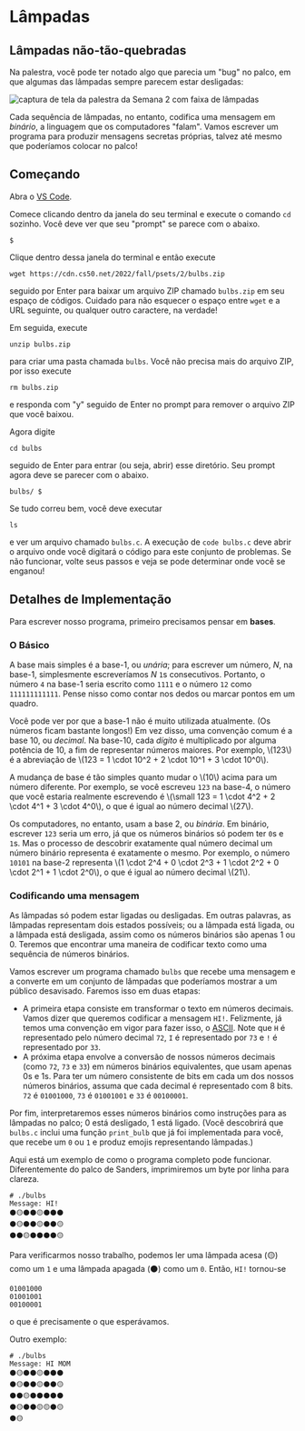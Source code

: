 Lâmpadas
========

Lâmpadas não-tão-quebradas
---------------------------

Na palestra, você pode ter notado algo que parecia um "bug" no palco, em que algumas das lâmpadas sempre parecem estar desligadas:

![captura de tela da palestra da Semana 2 com faixa de lâmpadas](binary_bulbs.jpg)

Cada sequência de lâmpadas, no entanto, codifica uma mensagem em _binário_, a linguagem que os computadores "falam". Vamos escrever um programa para produzir mensagens secretas próprias, talvez até mesmo que poderíamos colocar no palco!

Começando
----------

Abra o [VS Code](https://code.cs50.io/).

Comece clicando dentro da janela do seu terminal e execute o comando `cd` sozinho. Você deve ver que seu "prompt" se parece com o abaixo.

    $
    

Clique dentro dessa janela do terminal e então execute

    wget https://cdn.cs50.net/2022/fall/psets/2/bulbs.zip
    

seguido por Enter para baixar um arquivo ZIP chamado `bulbs.zip` em seu espaço de códigos. Cuidado para não esquecer o espaço entre `wget` e a URL seguinte, ou qualquer outro caractere, na verdade!

Em seguida, execute

    unzip bulbs.zip
    

para criar uma pasta chamada `bulbs`. Você não precisa mais do arquivo ZIP, por isso execute

    rm bulbs.zip
    

e responda com "y" seguido de Enter no prompt para remover o arquivo ZIP que você baixou.

Agora digite

    cd bulbs
    

seguido de Enter para entrar (ou seja, abrir) esse diretório. Seu prompt agora deve se parecer com o abaixo.

    bulbs/ $
    

Se tudo correu bem, você deve executar

    ls
    

e ver um arquivo chamado `bulbs.c`. A execução de `code bulbs.c` deve abrir o arquivo onde você digitará o código para este conjunto de problemas. Se não funcionar, volte seus passos e veja se pode determinar onde você se enganou!

Detalhes de Implementação
-------------------------

Para escrever nosso programa, primeiro precisamos pensar em **bases**.

### O Básico

A base mais simples é a base-1, ou _unária_; para escrever um número, _N_, na base-1, simplesmente escreveríamos _N_ `1`s consecutivos. Portanto, o número `4` na base-1 seria escrito como `1111` e o número `12` como `111111111111`. Pense nisso como contar nos dedos ou marcar pontos em um quadro.

Você pode ver por que a base-1 não é muito utilizada atualmente. (Os números ficam bastante longos!) Em vez disso, uma convenção comum é a base 10, ou _decimal_. Na base-10, cada _dígito_ é multiplicado por alguma potência de 10, a fim de representar números maiores. Por exemplo, \\(123\\) é a abreviação de \\(123 =  1 \\cdot 10^2 + 2 \\cdot 10^1 + 3 \\cdot 10^0\\).

A mudança de base é tão simples quanto mudar o \\(10\\) acima para um número diferente. Por exemplo, se você escreveu `123` na base-4, o número que você estaria realmente escrevendo é \\(\small 123 = 1 \cdot 4^2 + 2 \cdot 4^1 + 3 \cdot 4^0\\), o que é igual ao número decimal \\(27\\).

Os computadores, no entanto, usam a base 2, ou _binária_. Em binário, escrever `123` seria um erro, já que os números binários só podem ter `0`s e `1`s. Mas o processo de descobrir exatamente qual número decimal um número binário representa é exatamente o mesmo. Por exemplo, o número `10101` na base-2 representa \\(1 \\cdot 2^4 + 0 \\cdot 2^3 + 1 \\cdot 2^2 + 0 \\cdot 2^1 + 1 \\cdot 2^0\\), o que é igual ao número decimal \\(21\\).

### Codificando uma mensagem

As lâmpadas só podem estar ligadas ou desligadas. Em outras palavras, as lâmpadas representam dois estados possíveis; ou a lâmpada está ligada, ou a lâmpada está desligada, assim como os números binários são apenas 1 ou 0. Teremos que encontrar uma maneira de codificar texto como uma sequência de números binários.

Vamos escrever um programa chamado `bulbs` que recebe uma mensagem e a converte em um conjunto de lâmpadas que poderíamos mostrar a um público desavisado. Faremos isso em duas etapas:

* A primeira etapa consiste em transformar o texto em números decimais. Vamos dizer que queremos codificar a mensagem `HI!`. Felizmente, já temos uma convenção em vigor para fazer isso, o [ASCII](https://asciichart.com/). Note que `H` é representado pelo número decimal `72`, `I` é representado por `73` e `!` é representado por `33`.
* A próxima etapa envolve a conversão de nossos números decimais (como `72`, `73` e `33`) em números binários equivalentes, que usam apenas 0s e 1s. Para ter um número consistente de bits em cada um dos nossos números binários, assuma que cada decimal é representado com 8 bits. `72` é `01001000`, `73` é `01001001` e `33` é `00100001`.

Por fim, interpretaremos esses números binários como instruções para as lâmpadas no palco; 0 está desligado, 1 está ligado. (Você descobrirá que `bulbs.c` inclui uma função `print_bulb` que já foi implementada para você, que recebe um `0` ou `1` e produz emojis representando lâmpadas.)

Aqui está um exemplo de como o programa completo pode funcionar. Diferentemente do palco de Sanders, imprimiremos um byte por linha para clareza.

    # ./bulbs
    Message: HI!
    ⚫🟡⚫⚫🟡⚫⚫⚫
    ⚫🟡⚫⚫🟡⚫⚫🟡
    ⚫⚫🟡⚫⚫⚫⚫🟡
    

Para verificarmos nosso trabalho, podemos ler uma lâmpada acesa (🟡) como um `1` e uma lâmpada apagada (⚫) como um `0`. Então, `HI!` tornou-se

    01001000
    01001001
    00100001
    

o que é precisamente o que esperávamos.

Outro exemplo:

    # ./bulbs
    Message: HI MOM
    ⚫🟡⚫⚫🟡⚫⚫⚫
    ⚫🟡⚫⚫🟡⚫⚫🟡
    ⚫⚫🟡⚫⚫⚫⚫⚫
    ⚫🟡⚫⚫🟡🟡⚫🟡
    ⚫🟡